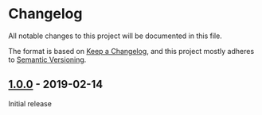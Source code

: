 # Changelog

All notable changes to this project will be documented in this file.

The format is based on [Keep a Changelog](https://keepachangelog.com/en/1.0.0/),
and this project mostly adheres to [Semantic Versioning](https://semver.org/spec/v2.0.0.html).

## [1.0.0] - 2019-02-14

Initial release

[Unreleased]: https://github.com/benface/tailwindcss-children/compare/v2.0.0...HEAD
[1.0.0]: https://github.com/benface/tailwindcss-children/releases/tag/v1.0.0
